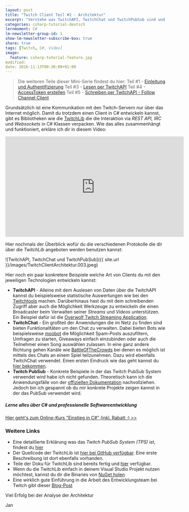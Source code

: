 ```yaml
---
layout: post
title: "Twitch Client Teil #2 - Architektur"
excerpt: "Verstehe was TwitchAPI, TwitchChat und TwitchPubSub sind und wie du sie von C# nutzen kannst."
categories: csharp-tutorial-deutsch
lernmoment: C#
lm-newsletter-group-id: 1
show-lm-newsletter-subscribe-box: true
share: true
tags: [Twitch, C#, Video]
image:
  feature: csharp-tutorial-feature.jpg
modified:
date: 2016-11-13T00:30:00+01:00
---
```


> Die weiteren Teile dieser Mini-Serie findest du hier:
> Teil #1 - [Einleitung  und Authentifizierung](/csharp-tutorial-deutsch/twitch-client-einleitung/)
> Teil #3 - [Lesen per TwitchAPI](/csharp-tutorial-deutsch/twitch-client-daten-lesen-per-api/)
> Teil #4 - [AccessToken erstellen](/csharp-tutorial-deutsch/twitch-client-access-token-erstellen/)
> Teil #5 - [Schreiben per TwitchAPI - Follow Channel Client](/csharp-tutorial-deutsch/twitch-client-daten-schreiben-per-api/)

Grundsätzlich ist eine Kommunikation mit den Twitch-Servern nur über das Internet möglich. Damit du trotzdem einen Client in C# entwickeln kannst, gibt es Bibliotheken wie die [TwitchLib]() die die Interaktion via *REST API, IRC* und *Websockets* in C# Klassen verpacken. Wie das alles zusammenhängt und funktioniert, erkläre ich dir in diesem Video:

<iframe width="560" height="315" src="https://www.youtube.com/embed/N0OPTdTGgTI" frameborder="0" allowfullscreen></iframe>

Hier nochmals der Überblick wofür du die verschiedenen Protokolle die dir über die *TwitchLib* angeboten werden benutzen kannst:

![TwitchAPI, TwitchChat und TwitchPubSub]({{ site.url }}/images/TwitchClientArchitektur.003.jpeg)

Hier noch ein paar konkretere Beispiele welche Art von Clients du mit den jeweiligen Technologien entwickeln kannst:

 - **TwitchAPI** - Alleine mit dem Auslesen von Daten über die TwitchAPI kannst du beispielsweise statistische Auswertungen wie bei den [Twitchtools](https://www.twitchtools.com/stats?type=channel&method=followers) machen. Darüberhinaus hast du mit dem schreibenden Zugriff aber auch die Möglichkeit Werkzeuge zu entwickeln die einen Broadcaster beim Verwalten seiner *Streams* und *Videos* unterstützen. Ein Beispiel dafür ist die [Overwolf Twitch Streaming Application](https://help.twitch.tv/customer/en/portal/articles/1540995-overwolf-twitch-streaming-application).
 - **TwitchChat** - Ein großteil der Anwendungen die im Netz zu finden sind bieten Funktionalitäten um den Chat zu verwalten. Dabei bieten Bots wie beispielsweise [moobot](http://twitch.moobot.tv) die Möglichkeit Spam-Posts auszufiltern, Umfragen zu starten, Giveaways einfach einzubinden oder auch die Teilnehmer einen Song auswählen zulassen. In eine ganz andere Richtung gehen Kanäle wie [BattleOfTheCrowds](https://www.twitch.tv/battleofthecrowds) bei denen es möglich ist mittels des Chats an einem Spiel teilzunehmen. Dazu wird ebenfalls TwitchChat verwendet. Einen ersten Eindruck wie das geht kannst du [hier bekommen](https://en.wikipedia.org/wiki/Twitch_Plays_Pokémon).
 - **Twitch PubSub** - Konkrete Beispiele in der das Twitch PubSub System verwendet wird habe ich nicht gefunden. Theoretisch kann ich die Anwendungsfälle von der [offiziellen Dokumentation](https://dev.twitch.tv/docs/PubSub/overview/) nachvollziehen. Jedoch bin ich gespannt ob du mir konkrete Projekte zeigen kannst in der das PubSub verwendet wird. 

<div class="subscribe-notice">
<h5>Lerne alles über C# und professionelle Softwareentwicklung</h5>
<a markdown="0" href="https://www.udemy.com/einstieg-in-csharp-software-programmieren-wie-ein-profi/?couponCode=UCSK_LM2016-110" class="notice-button">Hier geht's zum Online-Kurs "Einstieg in C#" (inkl. Rabatt ;) >></a>
</div>

### Weitere Links

 - Eine detaillierte Erklärung was das *Twitch PubSub System (TPS)* ist, findest du [hier](https://dev.twitch.tv/docs/PubSub/overview/)
 - Der Quellcode der TwitchLib ist [hier bei GitHub verfügbar](https://github.com/swiftyspiffy/TwitchLib). Eine erste Beschreibung ist dort ebenfalls vorhanden. 
 - Teile der Doku für TwitchLib sind bereits fertig und [hier](http://swiftyspiffy.com/TwitchLib/) verfügbar.
 - Wenn du die TwitchLib einfach in deinem Visual Studio Projekt nutzen möchtest, kannst du dir die Binaries von [NuGet holen](https://www.nuget.org/packages/TwitchLib)
 - Eine wirklich gute Einführung in die Arbeit des Entwicklungsteam bei Twitch gibt dieser [Blog-Post](https://blog.twitch.tv/twitch-engineering-an-introduction-and-overview-a23917b71a25#.9gjc5jfay)

Viel Erfolg bei der Analyse der Architektur

Jan
